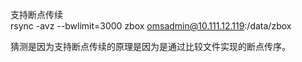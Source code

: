 支持断点传续          
rsync -avz --bwlimit=3000 zbox omsadmin@10.111.12.119:/data/zbox

猜测是因为支持断点传续的原理是因为是通过比较文件实现的断点传序。        
